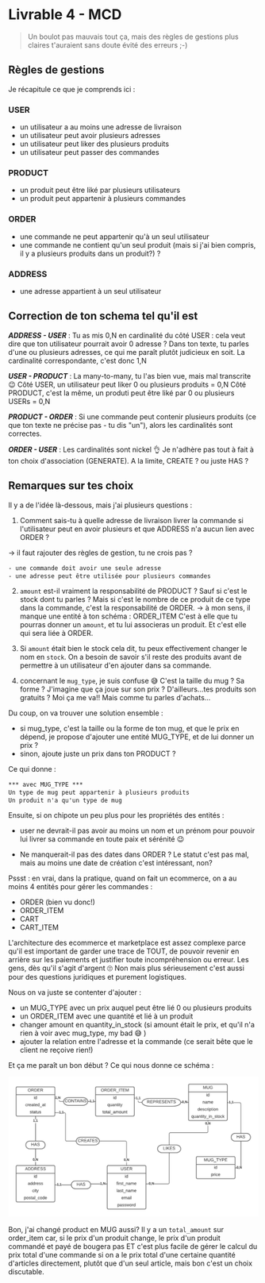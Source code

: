 # Livrable 4 - MCD

> Un boulot pas mauvais tout ça, mais des règles de gestions plus claires t'auraient sans doute évité des erreurs ;-)

## Règles de gestions

Je récapitule ce que je comprends ici :

### USER

-   un utilisateur a au moins une adresse de livraison
-   un utilisateur peut avoir plusieurs adresses
-   un utilisateur peut liker des plusieurs produits
-   un utilisateur peut passer des commandes

### PRODUCT

-   un produit peut être liké par plusieurs utilisateurs
-   un produit peut appartenir à plusieurs commandes

### ORDER

-   une commande ne peut appartenir qu'à un seul utilisateur
-   une commande ne contient qu'un seul produit (mais si j'ai bien compris, il y a plusieurs produits dans un produit?) ?

### ADDRESS

-   une adresse appartient à un seul utilisateur

## Correction de ton schema tel qu'il est

**_ADDRESS - USER_** :
Tu as mis 0,N en cardinalité du côté USER : cela veut dire que ton utilisateur pourrait avoir 0 adresse ? Dans ton texte, tu parles d'une ou plusieurs adresses, ce qui me paraît plutôt judicieux en soit. La cardinalité correspondante, c'est donc 1,N

**_USER - PRODUCT_** :
La many-to-many, tu l'as bien vue, mais mal transcrite 😉
Côté USER, un utilisateur peut liker 0 ou plusieurs produits = 0,N
Côté PRODUCT, c'est la même, un produti peut être liké par 0 ou plusieurs USERs = 0,N

**_PRODUCT - ORDER_** :
Si une commande peut contenir plusieurs produits (ce que ton texte ne précise pas - tu dis "un"), alors les cardinalités sont correctes.

**_ORDER - USER_** :
Les cardinalités sont nickel 👌 Je n'adhère pas tout à fait à ton choix d'association (GENERATE). A la limite, CREATE ? ou juste HAS ?

## Remarques sur tes choix

Il y a de l'idée là-dessous, mais j'ai plusieurs questions :

1. Comment sais-tu à quelle adresse de livraison livrer la commande si l'utilisateur peut en avoir plusieurs et que ADDRESS n'a aucun lien avec ORDER ?

-> il faut rajouter des règles de gestion, tu ne crois pas ?

    - une commande doit avoir une seule adresse
    - une adresse peut être utilisée pour plusieurs commandes

2. `amount` est-il vraiment la responsabilité de PRODUCT ? Sauf si c'est le stock dont tu parles ? Mais si c'est le nombre de ce produit de ce type dans la commande, c'est la responsabilité de ORDER.
   -> à mon sens, il manque une entité à ton schéma : ORDER_ITEM
   C'est à elle que tu pourras donner un `amount`, et tu lui associeras un produit. Et c'est elle qui sera liée à ORDER.

3. Si `amount` était bien le stock cela dit, tu peux effectivement changer le nom en `stock`. On a besoin de savoir s'il reste des produits avant de permettre à un utilisateur d'en ajouter dans sa commande.

4. concernant le `mug_type`, je suis confuse 😅 C'est la taille du mug ? Sa forme ? J'imagine que ça joue sur son prix ? D'ailleurs...tes produits son gratuits ? Moi ça me va!! Mais comme tu parles d'achats...

Du coup, on va trouver une solution ensemble :

-   si mug_type, c'est la taille ou la forme de ton mug, et que le prix en dépend, je propose d'ajouter une entité MUG_TYPE, et de lui donner un prix ?
-   sinon, ajoute juste un prix dans ton PRODUCT ?

Ce qui donne :

    *** avec MUG_TYPE ***
    Un type de mug peut appartenir à plusieurs produits
    Un produit n'a qu'un type de mug

Ensuite, si on chipote un peu plus pour les propriétés des entités :

-   user ne devrait-il pas avoir au moins un nom et un prénom pour pouvoir lui livrer sa commande en toute paix et sérénité 😉

-   Ne manquerait-il pas des dates dans ORDER ? Le statut c'est pas mal, mais au moins une date de création c'est intéressant, non?

Pssst : en vrai, dans la pratique, quand on fait un ecommerce, on a au moins 4 entités pour gérer les commandes :

-   ORDER (bien vu donc!)
-   ORDER_ITEM
-   CART
-   CART_ITEM

L'architecture des ecommerce et marketplace est assez complexe parce qu'il est important de garder une trace de TOUT, de pouvoir revenir en arrière sur les paiements et justifier toute incompréhension ou erreur. Les gens, dès qu'il s'agit d'argent 🙄 Non mais plus sérieusement c'est aussi pour des questions juridiques et purement logistiques.

Nous on va juste se contenter d'ajouter :

-   un MUG_TYPE avec un prix auquel peut être lié 0 ou plusieurs produits
-   un ORDER_ITEM avec une quantité et lié à un produit
-   changer amount en quantity_in_stock (si amount était le prix, et qu'il n'a rien à voir avec mug_type, my bad 😅 )
-   ajouter la relation entre l'adresse et la commande (ce serait bête que le client ne reçoive rien!)

Et ça me paraît un bon début ? Ce qui nous donne ce schéma :

![diagramme](./diag-mcd.png)

Bon, j'ai changé product en MUG aussi?
Il y a un `total_amount` sur order_item car, si le prix d'un produit change, le prix d'un produit commandé et payé de bougera pas ET c'est plus facile de gérer le calcul du prix total d'une commande si on a le prix total d'une certaine quantité d'articles directement, plutôt que d'un seul article, mais bon c'est un choix discutable.
